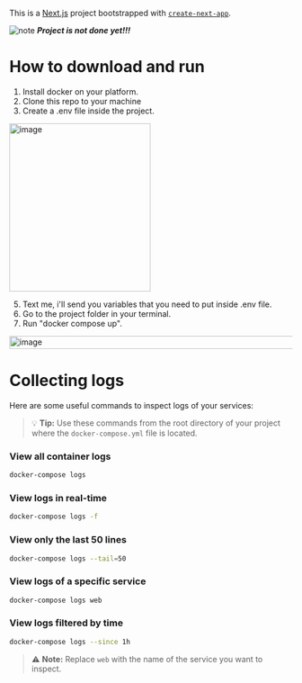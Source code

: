 This is a [Next.js](https://nextjs.org) project bootstrapped with [`create-next-app`](https://nextjs.org/docs/app/api-reference/cli/create-next-app).


![note](https://img.shields.io/badge/NOTE-important-yellow)  **_Project is not done yet!!!_**

# How to download and run

1. Install docker on your platform.
2. Clone this repo to your machine
3. Сreate a .env file inside the project. 
<img width="251" height="299" alt="image" src="https://github.com/user-attachments/assets/be36f9ec-3497-41d5-8274-64848ca3b569" />

5. Text me, i'll send you variables that you need to put inside .env file.
6. Go to the project folder in your terminal.
7. Run "docker compose up".
<img width="1083" height="23" alt="image" src="https://github.com/user-attachments/assets/d8e3599a-c796-4185-99b6-dfb0fb393d47" />

# Collecting logs

Here are some useful commands to inspect logs of your services:

> 💡 **Tip:** Use these commands from the root directory of your project where the `docker-compose.yml` file is located.

### View all container logs

```bash
docker-compose logs
```

### View logs in real-time

```bash
docker-compose logs -f
```

### View only the last 50 lines

```bash
docker-compose logs --tail=50
```

### View logs of a specific service

```bash
docker-compose logs web
```

### View logs filtered by time

```bash
docker-compose logs --since 1h
```

> ⚠️ **Note:** Replace `web` with the name of the service you want to inspect.

